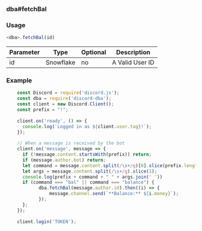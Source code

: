 ### dba#fetchBal
### Usage
```js
<dba>.fetchBal(id)
```

| Parameter | Type | Optional | Description |
| --- | --- | --- | --- |
| id | Snowflake | no | A Valid User ID |

### Example
```js
    const Discord = require('discord.js');
    const dba = require('discord-dba');
    const client = new Discord.Client();
    const prefix = "!";
    
    client.on('ready', () => {
      console.log(`Logged in as ${client.user.tag}!`);
    });
    
    // When a message is received by the bot
    client.on('message', message => {
      if (!message.content.startsWith(prefix)) return;
      if (message.author.bot) return;
      let command = message.content.split(/\s+/g)[0].slice(prefix.length).toLowerCase();
      let args = message.content.split(/\s+/g).slice(1);
      console.log(prefix + command + " " + args.join(' '))
      if (command === "bal" || command === "balance") {
            dba.fetchBal(message.author.id).then((i) => {
                message.channel.send(`**Balance:** ${i.money}`);
            });
      };
    });
    
    client.login('TOKEN');
```

